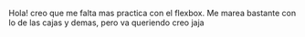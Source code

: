 Hola! creo que me falta mas practica con el flexbox. Me marea bastante con lo de las cajas y demas, pero va queriendo creo jaja
